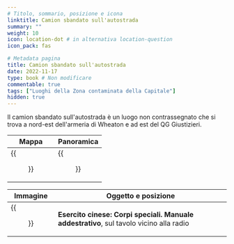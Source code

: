 ```yaml
---
# Titolo, sommario, posizione e icona
linktitle: Camion sbandato sull'autostrada
summary: ""
weight: 10
icon: location-dot # in alternativa location-question
icon_pack: fas

# Metadata pagina
title: Camion sbandato sull'autostrada
date: 2022-11-17
type: book # Non modificare
commentable: true
tags: ["Luoghi della Zona contaminata della Capitale"]
hidden: true
---
```



Il camion sbandato sull'autostrada è un luogo non contrassegnato che si trova a nord-est dell'armeria di Wheaton e ad est del QG Giustizieri.

| Mappa                                  | Panoramica                         |
| -------------------------------------- | ---------------------------------- |
| {{<figure src="Chinese_HQ_loc.webp">}} | {{<figure src="Chinese_HQ.webp">}} |

| Immagine                                              | Oggetto e posizione                                                                     |
| ----------------------------------------------------- | --------------------------------------------------------------------------------------- |
| {{<figure src="FO3_CA_SOTM_Chinese_mobile_HQ.webp">}} | **Esercito cinese: Corpi speciali. Manuale addestrativo**, sul tavolo vicino alla radio |

